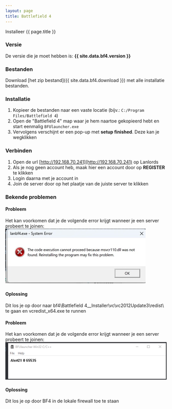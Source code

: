 ```yaml
---
layout: page
title: Battlefield 4
---
```


Installeer {{ page.title }}

### Versie

De versie die je moet hebben is: **{{ site.data.bf4.version }}**

### Bestanden

Download [het zip bestand]({{ site.data.bf4.download }}) met alle
installatie bestanden.

### Installatie

1. Kopieer de bestanden naar een vaste locatie (bijv.: `C:/Program Files/Battlefield 4`)
2. Open de "Battlefield 4" map waar je hem naartoe gekopieerd hebt en start eenmalig `BFUlauncher.exe`
3. Vervolgens verschijnt er een pop-up met **setup finished**. Deze kan je wegklikken

### Verbinden

1. Open de url [http://192.168.70.241](http://192.168.70.241) op Lanlords
2. Als je nog geen account heb, maak hier een account door op **REGISTER** te klikken
3. Login daarna met je account in
4. Join de server door op het plaatje van de juiste server te klikken

### Bekende problemen

#### Probleem
Het kan voorkomen dat je de volgende error krijgt wanneer je een server probeert te joinen: 
![Error message](/assets/img/game/bf4-error-01.jpg)

#### Oplossing
Dit los je op door naar bf4\Battlefield 4\__Installer\vc\vc2012Update3\redist\ te gaan en vcredist_x64.exe te runnen

#### Probleem
Het kan voorkomen dat je de volgende error krijgt wanneer je een server probeert te joinen: 
![Error message](/assets/img/game/bf4-error-02.png)

#### Oplossing
Dit los je op door BF4 in de lokale firewall toe te staan
